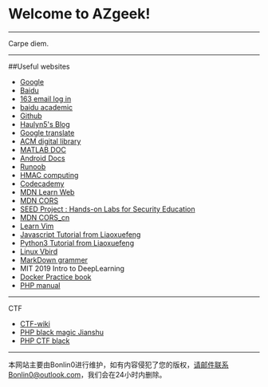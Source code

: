 # Welcome to AZgeek!

---

Carpe diem.

---

##Useful websites
	
* <a href="https://www.google.com.hk/" target="_blank">Google</a>
* <a href="https://www.baidu.com/" target="_blank">Baidu</a>
* <a href="https://mail.163.com/" target="_blank">163 email log in</a>
* <a href="http://xueshu.baidu.com/" target="_blank">baidu academic</a>
* <a href="https://github.com/" target="_blank">Github</a>
* <a href="http://haulyn5.cn/" target="_blank">Haulyn5's Blog</a>
* <a href="https://translate.google.cn" target="_blank">Google translate</a>
* <a href="https://dl.acm.org/dl.cfm" target="_blank">ACM digital library</a>
* <a href="https://ww2.mathworks.cn/help/matlab/" target="_blank">MATLAB DOC</a>
* <a href="https://developer.android.google.cn/training/basics/firstapp/" target="_blank">Android Docs</a>
* <a href="http://www.runoob.com/" target="_blank">Runoob</a>
* <a href="https://1024tools.com/hmac" target="_blank">HMAC computing</a>
* <a href="https://www.codecademy.com/" target="_blank">Codecademy</a>		
* <a href="https://developer.mozilla.org/zh-CN/docs/learn" target="_blank">MDN Learn Web</a>
* <a href="https://developer.mozilla.org/en-US/docs/Web/HTTP/CORS" target="_blank">MDN CORS</a>
* <a href="https://seedsecuritylabs.org/" target="_blank">SEED Project : Hands-on Labs for Security Education</a>
* <a href="https://developer.mozilla.org/zh-CN/docs/Web/HTTP/Access_control_CORS" target="_blank">MDN CORS_cn</a>	
* <a href="https://coolshell.cn/articles/5426.html" target="_blank">Learn Vim</a>
* <a href="https://www.liaoxuefeng.com/wiki/001434446689867b27157e896e74d51a89c25cc8b43bdb3000" target="_blank">Javascript Tutorial from Liaoxuefeng</a>
* <a href="https://www.liaoxuefeng.com/wiki/0014316089557264a6b348958f449949df42a6d3a2e542c000" target="_blank">Python3 Tutorial from Liaoxuefeng</a>
* <a href="http://linux.vbird.org/" target="_blank">Linux Vbird</a>
* <a href="https://www.jianshu.com/p/191d1e21f7ed" target="_blank">MarkDown grammer</a>
* <a heref="http://introtodeeplearning.com/2019/index.html" target="_blank">MIT 2019 Intro to DeepLearning
* <a href="https://docker_practice.gitee.io/" target="_blank">Docker Practice book</a>
* <a href="http://php.net/manual/zh/" target="_blank">PHP manual</a>

---

CTF

* <a href="https://ctf-wiki.github.io/ctf-wiki/" target="_blank">CTF-wiki</a>
* <a href="https://www.jianshu.com/p/d433d9f89102" target="_blank">PHP black magic Jianshu</a>
* <a href="http://www.am0s.com/ctf/128.html" target="_blank">PHP CTF black</a>

---

本网站主要由Bonlin0进行维护，如有内容侵犯了您的版权，请邮件联系Bonlin0@outlook.com，我们会在24小时内删除。